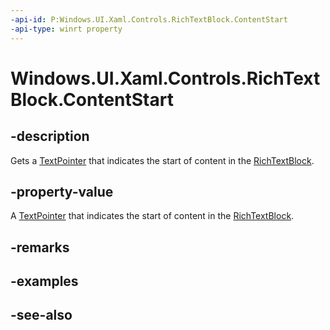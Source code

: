 ```yaml
---
-api-id: P:Windows.UI.Xaml.Controls.RichTextBlock.ContentStart
-api-type: winrt property
---
```


<!-- Property syntax
public Windows.UI.Xaml.Documents.TextPointer ContentStart { get; }
-->

# Windows.UI.Xaml.Controls.RichTextBlock.ContentStart

## -description
Gets a [TextPointer](../windows.ui.xaml.documents/textpointer.md) that indicates the start of content in the [RichTextBlock](richtextblock.md).



## -property-value
A [TextPointer](../windows.ui.xaml.documents/textpointer.md) that indicates the start of content in the [RichTextBlock](richtextblock.md).

## -remarks

## -examples

## -see-also
